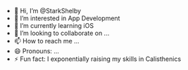 - 👋 Hi, I’m @StarkShelby
- 👀 I’m interested in App Development
- 🌱 I’m currently learning iOS 
- 💞️ I’m looking to collaborate on ...
- 📫 How to reach me ...
- 😄 Pronouns: ...
- ⚡ Fun fact: I exponentially raising my skills in Calisthenics

<!---
StarkShelby/StarkShelby is a ✨ special ✨ repository because its `README.md` (this file) appears on your GitHub profile.
You can click the Preview link to take a look at your changes.
--->
